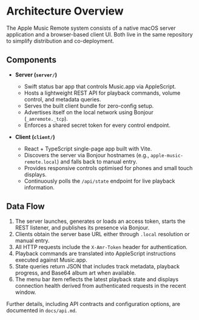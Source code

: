# Architecture Overview

The Apple Music Remote system consists of a native macOS server application and a browser-based client UI. Both live in the same repository to simplify distribution and co-deployment.

## Components

- **Server (`server/`)**
  - Swift status bar app that controls Music.app via AppleScript.
  - Hosts a lightweight REST API for playback commands, volume control, and metadata queries.
  - Serves the built client bundle for zero-config setup.
  - Advertises itself on the local network using Bonjour (`_amremote._tcp`).
  - Enforces a shared secret token for every control endpoint.

- **Client (`client/`)**
  - React + TypeScript single-page app built with Vite.
  - Discovers the server via Bonjour hostnames (e.g., `apple-music-remote.local`) and falls back to manual entry.
  - Provides responsive controls optimised for phones and small touch displays.
  - Continuously polls the `/api/state` endpoint for live playback information.

## Data Flow

1. The server launches, generates or loads an access token, starts the REST listener, and publishes its presence via Bonjour.
2. Clients obtain the server base URL either through `.local` resolution or manual entry.
3. All HTTP requests include the `X-Amr-Token` header for authentication.
4. Playback commands are translated into AppleScript instructions executed against Music.app.
5. State queries return JSON that includes track metadata, playback progress, and Base64 album art when available.
6. The menu bar item reflects the latest playback state and displays connection health derived from authenticated requests in the recent window.

Further details, including API contracts and configuration options, are documented in `docs/api.md`.
